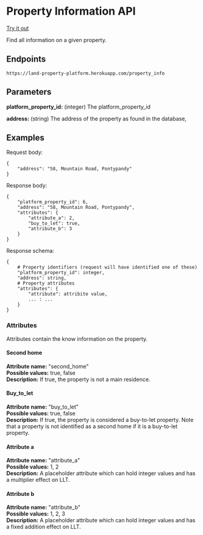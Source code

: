 # Property Information API

[Try it out](https://land-property-platform.herokuapp.com/docs#default/property_info_property_info_post)

Find all information on a given property.


## Endpoints

`https://land-property-platform.herokuapp.com/property_info`


## Parameters

__platform_property_id:__ (integer) The platform_property_id

__address:__ (string) The address of the property as found in the database,

## Examples
Request body:

```console
{
    "address": "58, Mountain Road, Pontypandy"
}
```

Response body:
```console
{
    "platform_property_id": 6,
    "address": "58, Mountain Road, Pontypandy",
    "attributes": {
        "attribute_a": 2,
        "buy_to_let": true,
        "attribute_b": 3
    }
}
```

Response schema:

```console
{
    # Property identifiers (request will have identified one of these)
    "platform_property_id": integer,
    "address": string,
    # Property attributes
    "attributes": {
        "attribute": attribite value,
        ... : ...
    }
}
```


### Attributes
Attributes contain the know information on the property.

#### Second home
__Attribute name:__ "second_home"<br>
__Possible values:__ true, false<br>
__Description:__ If true, the property is not a main residence.<br>

#### Buy_to_let
__Attribute name:__ "buy_to_let"<br>
__Possible values:__ true, false<br>
__Description:__ If true, the property is considered a buy-to-let property. 
Note that a property is not identified as a second home if it is a buy-to-let
property.<br>

#### Attribute a
__Attribute name:__ "attribute_a"<br>
__Possible values:__ 1, 2<br>
__Description:__ A placeholder attribute which can hold integer values and has
a multiplier effect on LLT.<br>

#### Attribute b
__Attribute name:__ "attribute_b"<br>
__Possible values:__ 1, 2, 3<br>
__Description:__ A placeholder attribute which can hold integer values and has
a fixed addition effect on LLT.<br>
